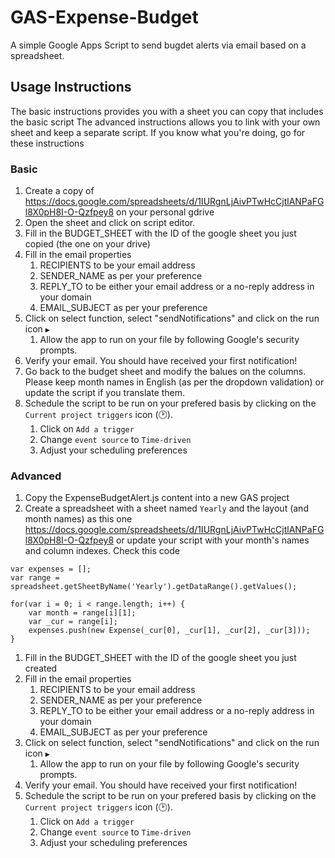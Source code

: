 # GAS-Expense-Budget
A simple Google Apps Script to send bugdet alerts via email based on a spreadsheet.

## Usage Instructions
The basic instructions provides you with a sheet you can copy that includes the basic script
The advanced instructions allows you to link with your own sheet and keep a separate script. If you know what you're doing, go for these instructions

### Basic
1. Create a copy of https://docs.google.com/spreadsheets/d/1IURgnLjAivPTwHcCjtlANPaFGl8X0pH8I-O-Qzfpey8 on your personal gdrive
1. Open the sheet and click on script editor.
1. Fill in the BUDGET_SHEET with the ID of the google sheet you just copied (the one on your drive)
1. Fill in the email properties
    1. RECIPIENTS to be your email address
    1. SENDER_NAME as per your preference
    1. REPLY_TO to be either your email address or a no-reply address in your domain
    1. EMAIL_SUBJECT as per your preference
1. Click on select function, select "sendNotifications" and click on the run icon `▶`
    1. Allow the app to run on your file by following Google's security prompts.
1. Verify your email. You should have received your first notification!
1. Go back to the budget sheet and modify the balues on the columns. Please keep month names in English (as per the dropdown validation) or update the script if you translate them.
1. Schedule the script to be run on your prefered basis by clicking on the `Current project triggers` icon (🕑).
    1. Click on `Add a trigger`
    1. Change `event source` to `Time-driven`
    1. Adjust your scheduling preferences

### Advanced
1. Copy the ExpenseBudgetAlert.js content into a new GAS project 
1. Create a spreadsheet with a sheet named `Yearly` and the layout (and month names) as this one https://docs.google.com/spreadsheets/d/1IURgnLjAivPTwHcCjtlANPaFGl8X0pH8I-O-Qzfpey8 or update your script with your month's names and column indexes. Check this code
```
var expenses = [];
var range = spreadsheet.getSheetByName('Yearly').getDataRange().getValues();
  
for(var i = 0; i < range.length; i++) {
    var month = range[i][1];
    var _cur = range[i];
    expenses.push(new Expense(_cur[0], _cur[1], _cur[2], _cur[3]));
}
```
1. Fill in the BUDGET_SHEET with the ID of the google sheet you just created
1. Fill in the email properties
    1. RECIPIENTS to be your email address
    1. SENDER_NAME as per your preference
    1. REPLY_TO to be either your email address or a no-reply address in your domain
    1. EMAIL_SUBJECT as per your preference
1. Click on select function, select "sendNotifications" and click on the run icon `▶`
    1. Allow the app to run on your file by following Google's security prompts.
1. Verify your email. You should have received your first notification!
1. Schedule the script to be run on your prefered basis by clicking on the `Current project triggers` icon (🕑).
    1. Click on `Add a trigger`
    1. Change `event source` to `Time-driven`
    1. Adjust your scheduling preferences
